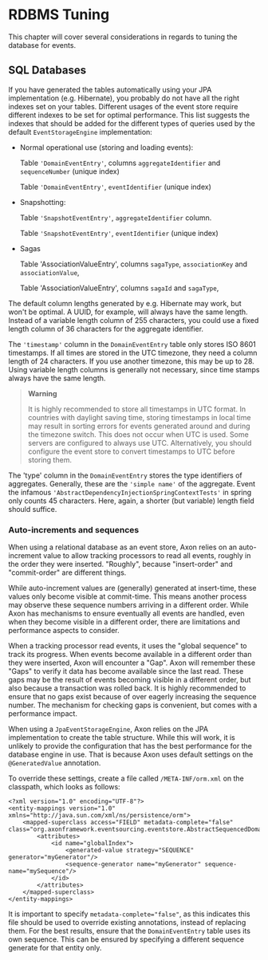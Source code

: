 # RDBMS Tuning

This chapter will cover several considerations in regards to tuning the database for events.

## SQL Databases

If you have generated the tables automatically using your JPA implementation \(e.g. Hibernate\), you probably do not have all the right indexes set on your tables. Different usages of the event store require different indexes to be set for optimal performance. This list suggests the indexes that should be added for the different types of queries used by the default `EventStorageEngine` implementation:

* Normal operational use \(storing and loading events\):

  Table `'DomainEventEntry'`, columns `aggregateIdentifier` and `sequenceNumber` \(unique index\)

  Table `'DomainEventEntry'`, `eventIdentifier` \(unique index\)

* Snapshotting:

  Table `'SnapshotEventEntry'`, `aggregateIdentifier` column.

  Table `'SnapshotEventEntry'`, `eventIdentifier` \(unique index\)

* Sagas

  Table 'AssociationValueEntry', columns `sagaType`, `associationKey` and `associationValue`,

  Table 'AssociationValueEntry', columns `sagaId` and `sagaType`,

The default column lengths generated by e.g. Hibernate may work, but won't be optimal. A UUID, for example, will always have the same length. Instead of a variable length column of 255 characters, you could use a fixed length column of 36 characters for the aggregate identifier.

The `'timestamp'` column in the `DomainEventEntry` table only stores ISO 8601 timestamps. If all times are stored in the UTC timezone, they need a column length of 24 characters. If you use another timezone, this may be up to 28. Using variable length columns is generally not necessary, since time stamps always have the same length.

> **Warning**
>
> It is highly recommended to store all timestamps in UTC format. In countries with daylight saving time, storing timestamps in local time may result in sorting errors for events generated around and during the timezone switch. This does not occur when UTC is used. Some servers are configured to always use UTC. Alternatively, you should configure the event store to convert timestamps to UTC before storing them.

The 'type' column in the `DomainEventEntry` stores the type identifiers of aggregates. Generally, these are the `'simple name'` of the aggregate. Event the infamous `'AbstractDependencyInjectionSpringContextTests'` in spring only counts 45 characters. Here, again, a shorter \(but variable\) length field should suffice.

### Auto-increments and sequences

When using a relational database as an event store, Axon relies on an auto-increment value to allow tracking processors to read all events, roughly in the order they were inserted. "Roughly", because "insert-order" and "commit-order" are different things.

While auto-increment values are \(generally\) generated at insert-time, these values only become visible at commit-time. This means another process may observe these sequence numbers arriving in a different order. While Axon has mechanisms to ensure eventually all events are handled, even when they become visible in a different order, there are limitations and performance aspects to consider.

When a tracking processor read events, it uses the "global sequence" to track its progress. When events become available in a different order than they were inserted, Axon will encounter a "Gap". Axon will remember these "Gaps" to verify it data has become available since the last read. These gaps may be the result of events becoming visible in a different order, but also because a transaction was rolled back. It is highly recommended to ensure that no gaps exist because of over eagerly increasing the sequence number. The mechanism for checking gaps is convenient, but comes with a performance impact.

When using a `JpaEventStorageEngine`, Axon relies on the JPA implementation to create the table structure. While this will work, it is unlikely to provide the configuration that has the best performance for the database engine in use. That is because Axon uses default settings on the `@GeneratedValue` annotation.

To override these settings, create a file called `/META-INF/orm.xml` on the classpath, which looks as follows:

```markup
<?xml version="1.0" encoding="UTF-8"?>
<entity-mappings version="1.0" xmlns="http://java.sun.com/xml/ns/persistence/orm">
    <mapped-superclass access="FIELD" metadata-complete="false" class="org.axonframework.eventsourcing.eventstore.AbstractSequencedDomainEventEntry">
        <attributes>
            <id name="globalIndex">
                <generated-value strategy="SEQUENCE" generator="myGenerator"/>
                <sequence-generator name="myGenerator" sequence-name="mySequence"/>
            </id>
        </attributes>
    </mapped-superclass>
</entity-mappings>
```

It is important to specify `metadata-complete="false"`, as this indicates this file should be used to override existing annotations, instead of replacing them. For the best results, ensure that the `DomainEventEntry` table uses its own sequence. This can be ensured by specifying a different sequence generate for that entity only.
